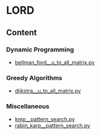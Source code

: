 # LORD

## Content

### Dynamic Programming
* [bellman_ford__u_to_all_matrix.py](/ALGO/graph/dp__bellman_ford__u_to_all_matrix.py)

### Greedy Algorithms
* [dijkstra__u_to_all_matrix.py](/ALGO/graph/gy__dijkstra__u_to_all_matrix.py)

### Miscellaneous
* [kmp__pattern_search.py](/ALGO/pattern_searching/kmp__pattern_search.py)
* [rabin_karp__pattern_search.py](/ALGO/pattern_searching/rabin_karp__pattern_search.py)